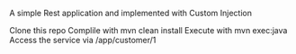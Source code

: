 A simple Rest application and implemented with Custom Injection

Clone this repo
Complile with mvn clean install
Execute with mvn exec:java
Access the service via /app/customer/1
